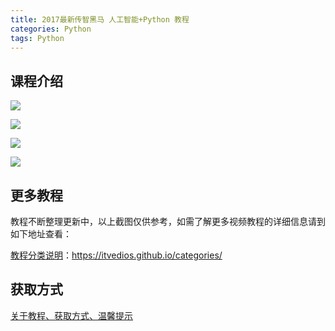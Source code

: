 ```yaml
---
title: 2017最新传智黑马 人工智能+Python 教程
categories: Python
tags: Python
---
```


## 课程介绍

![](http://oqn6ggw87.bkt.clouddn.com/传智黑马python1.png)

<!--more-->

![](http://oqn6ggw87.bkt.clouddn.com/传智黑马python11.png)

![](http://oqn6ggw87.bkt.clouddn.com/传智黑马python13.png)

![](http://oqn6ggw87.bkt.clouddn.com/传智黑马python14.png)

## 更多教程

教程不断整理更新中，以上截图仅供参考，如需了解更多视频教程的详细信息请到如下地址查看：

[教程分类说明](https://itvedios.github.io/categories/)：<https://itvedios.github.io/categories/>

## 获取方式

[关于教程、获取方式、温馨提示](https://itvedios.github.io/about/)